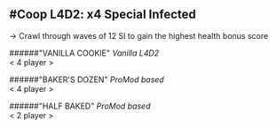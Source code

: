 #Coop L4D2: x4 Special Infected
-----------------------------------
-> Crawl through waves of 12 SI to gain the highest health bonus score

######"VANILLA COOKIE" 
_Vanilla L4D2_  
< 4 player >  
  
######"BAKER'S DOZEN"
_ProMod based_  
< 4 player >  
  
######"HALF BAKED" 
_ProMod based_  
< 2 player >  




